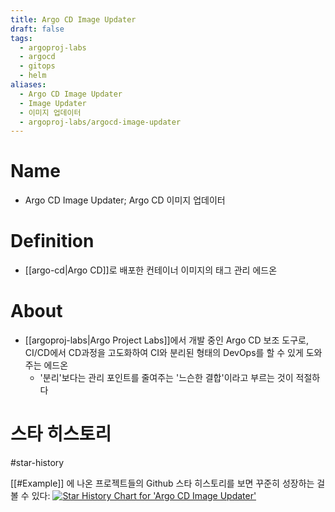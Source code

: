 ```yaml
---
title: Argo CD Image Updater
draft: false
tags:
  - argoproj-labs
  - argocd
  - gitops
  - helm
aliases:
  - Argo CD Image Updater
  - Image Updater
  - 이미지 업데이터
  - argoproj-labs/argocd-image-updater
---
```

# Name
- Argo CD Image Updater; Argo CD 이미지 업데이터


# Definition
- [[argo-cd|Argo CD]]로 배포한 컨테이너 이미지의 태그 관리 에드온


# About
- [[argoproj-labs|Argo Project Labs]]에서 개발 중인 Argo CD 보조 도구로, CI/CD에서 CD과정을 고도화하여 CI와 분리된 형태의 DevOps를 할 수 있게 도와주는 에드온
	- '분리'보다는 관리 포인트를 줄여주는 '느슨한 결합'이라고 부르는 것이 적절하다


# 스타 히스토리
#star-history

[[#Example]] 에 나온 프로젝트들의 Github 스타 히스토리를 보면 꾸준히 성장하는 걸 볼 수 있다:
[![Star History Chart for 'Argo CD Image Updater'](https://api.star-history.com/svg?repos=argoproj-labs/argocd-image-updater)](https://star-history.com/#argoproj-labs/argocd-image-updater)
